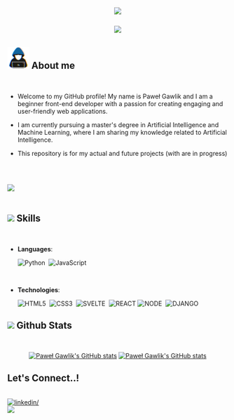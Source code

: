 <h1 align="center"><img src="https://media.giphy.com/media/hvRJCLFzcasrR4ia7z/giphy.gif" width="35"></h1>

<p align="center">
  <img src="https://readme-typing-svg.demolab.com?font=Fira+Code&pause=1000&random=false&width=435&lines=Ready+to+learn+new+things">
</p>

## <picture><img src = "./assets/images/hacker.gif" width = 50px></picture> **About me**

<br>

- Welcome to my GitHub profile! My name is Paweł Gawlik and I am a beginner front-end developer with a passion for creating engaging and user-friendly web applications.

- I am currently pursuing a master's degree in Artificial Intelligence and Machine Learning, where I am sharing my knowledge related to Artificial Intelligence.

- This repository is for my actual and future projects (with are in progress)

<br><br>

<img src="https://user-images.githubusercontent.com/73097560/115834477-dbab4500-a447-11eb-908a-139a6edaec5c.gif"><br><br>

## <img src="https://media2.giphy.com/media/QssGEmpkyEOhBCb7e1/giphy.gif?cid=ecf05e47a0n3gi1bfqntqmob8g9aid1oyj2wr3ds3mg700bl&rid=giphy.gif" width ="25"><b> Skills</b>

<br>

<p align="center">

- **Languages**:

  ![Python](https://img.shields.io/badge/Python-3776AB?style=for-the-badge&logo=python&logoColor=white)&nbsp;
  ![JavaScript](https://img.shields.io/badge/JavaScript-F7DF1E?style=for-the-badge&logo=javascript&logoColor=black)&nbsp;

<br>   
    
- **Technologies**:

    ![HTML5](https://img.shields.io/badge/HTML5%20-%23E34F26.svg?style=for-the-badge&logo=html5&logoColor=white)&nbsp;
    ![CSS3](https://img.shields.io/badge/CSS%20-%231572B6.svg?style=for-the-badge&logo=css3&logoColor=white)&nbsp;
    ![SVELTE](https://img.shields.io/badge/Svelte-4A4A55?style=for-the-badge&logo=svelte&logoColor=FF3E00)&nbsp;
    ![REACT](https://img.shields.io/badge/React-20232A?style=for-the-badge&logo=react&logoColor=61DAFB)
    ![NODE](https://img.shields.io/badge/Node.js-43853D?style=for-the-badge&logo=node.js&logoColor=white)&nbsp;
    ![DJANGO](https://img.shields.io/badge/Django-092E20?style=for-the-badge&logo=django&logoColor=white)

</p>

## <img src="https://media.giphy.com/media/iY8CRBdQXODJSCERIr/giphy.gif" width="35"><b> Github Stats </b>

<br>

<div align="center">

[![Paweł Gawlik's GitHub stats](https://github-readme-stats.vercel.app/api?username=PawelGawlikDev&show_icons=true&theme=dark#gh-dark-mode-only)](<(https://github.com/anuraghazra/github-readme-stats)>)
[![Paweł Gawlik's GitHub stats](https://github-readme-stats.vercel.app/api?username=PawelGawlikDev&show_icons=true&theme=default#gh-light-mode-only)](<(https://github.com/anuraghazra/github-readme-stats)>)

</div>

## <b> Let's Connect..!</b>

<br>
<div align='left'>

<a href="www.linkedin.com/in/paweł-gawlik-908846234" target="_blank">
<img src="https://img.shields.io/badge/linkedin-0077B5.svg?color=405DE6&style=for-the-badge&logo=linkedin&logoColor=white" alt=linkedin/>
</a>

</div>

<img src="https://user-images.githubusercontent.com/73097560/115834477-dbab4500-a447-11eb-908a-139a6edaec5c.gif">
